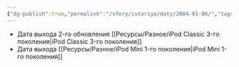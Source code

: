 ```yaml
---
{"dg-publish":true,"permalink":"/sfery/istoriya/daty/2004-01-06/","tags":["История"]}
---
```


- Дата выхода 2-го обновления [[Ресурсы/Разное/iPod Classic 3-го поколения\|iPod Classic 3-го поколения]]
- Дата выхода [[Ресурсы/Разное/iPod Mini 1-го поколения\|iPod Mini 1-го поколения]]